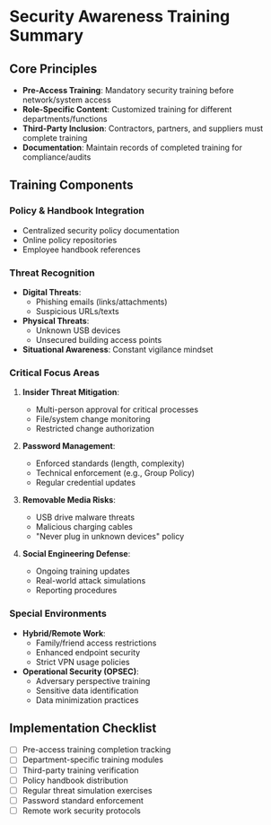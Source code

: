 # Security Awareness Training Summary

## Core Principles
- **Pre-Access Training**: Mandatory security training before network/system access
- **Role-Specific Content**: Customized training for different departments/functions
- **Third-Party Inclusion**: Contractors, partners, and suppliers must complete training
- **Documentation**: Maintain records of completed training for compliance/audits

## Training Components
### Policy & Handbook Integration
- Centralized security policy documentation
- Online policy repositories
- Employee handbook references

### Threat Recognition
- **Digital Threats**:
  - Phishing emails (links/attachments)
  - Suspicious URLs/texts
- **Physical Threats**:
  - Unknown USB devices
  - Unsecured building access points
- **Situational Awareness**: Constant vigilance mindset

### Critical Focus Areas
1. **Insider Threat Mitigation**:
   - Multi-person approval for critical processes
   - File/system change monitoring
   - Restricted change authorization

2. **Password Management**:
   - Enforced standards (length, complexity)
   - Technical enforcement (e.g., Group Policy)
   - Regular credential updates

3. **Removable Media Risks**:
   - USB drive malware threats
   - Malicious charging cables
   - "Never plug in unknown devices" policy

4. **Social Engineering Defense**:
   - Ongoing training updates
   - Real-world attack simulations
   - Reporting procedures

### Special Environments
- **Hybrid/Remote Work**:
  - Family/friend access restrictions
  - Enhanced endpoint security
  - Strict VPN usage policies
- **Operational Security (OPSEC)**:
  - Adversary perspective training
  - Sensitive data identification
  - Data minimization practices

## Implementation Checklist
- [ ] Pre-access training completion tracking
- [ ] Department-specific training modules
- [ ] Third-party training verification
- [ ] Policy handbook distribution
- [ ] Regular threat simulation exercises
- [ ] Password standard enforcement
- [ ] Remote work security protocols

